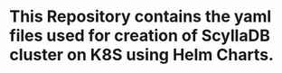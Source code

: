 # This Repository contains the yaml files used for creation of ScyllaDB cluster on K8S using Helm Charts.
